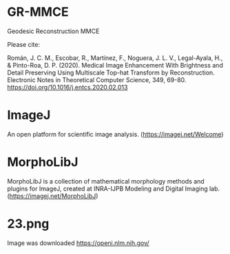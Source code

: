 # GR-MMCE
Geodesic Reconstruction MMCE

Please cite: 

Román, J. C. M., Escobar, R., Martínez, F., Noguera, J. L. V., Legal-Ayala, H., & Pinto-Roa, D. P. (2020). Medical Image Enhancement With Brightness and Detail Preserving Using Multiscale Top-hat Transform by Reconstruction. Electronic Notes in Theoretical Computer Science, 349, 69-80. https://doi.org/10.1016/j.entcs.2020.02.013

# ImageJ
An open platform for scientific image analysis. (https://imagej.net/Welcome)

# MorphoLibJ
MorphoLibJ is a collection of mathematical morphology methods and plugins for ImageJ, created at INRA-IJPB Modeling and Digital Imaging lab. (https://imagej.net/MorphoLibJ)

# 23.png 
Image was downloaded https://openi.nlm.nih.gov/
